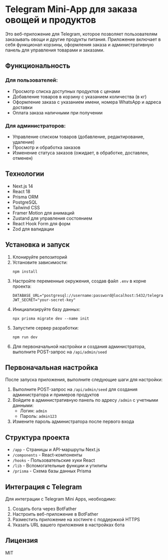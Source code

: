 # Telegram Mini-App для заказа овощей и продуктов

Это веб-приложение для Telegram, которое позволяет пользователям заказывать овощи и другие продукты питания. Приложение включает в себя функционал корзины, оформления заказа и административную панель для управления товарами и заказами.

## Функциональность

### Для пользователей:
- Просмотр списка доступных продуктов с ценами
- Добавление товаров в корзину с указанием количества (в кг)
- Оформление заказа с указанием имени, номера WhatsApp и адреса доставки
- Оплата заказа наличными при получении

### Для администраторов:
- Управление списком товаров (добавление, редактирование, удаление)
- Просмотр и обработка заказов
- Изменение статуса заказов (ожидает, в обработке, доставлен, отменен)

## Технологии

- Next.js 14
- React 18
- Prisma ORM
- PostgreSQL
- Tailwind CSS
- Framer Motion для анимаций
- Zustand для управления состоянием
- React Hook Form для форм
- Zod для валидации

## Установка и запуск

1. Клонируйте репозиторий
2. Установите зависимости:
   ```
   npm install
   ```
3. Настройте переменные окружения, создав файл `.env` в корне проекта:
   ```
   DATABASE_URL="postgresql://username:password@localhost:5432/telegram_mini_app"
   JWT_SECRET="your-secret-key"
   ```
4. Инициализируйте базу данных:
   ```
   npx prisma migrate dev --name init
   ```
5. Запустите сервер разработки:
   ```
   npm run dev
   ```
6. Для первоначальной настройки и создания администратора, выполните POST-запрос на `/api/admin/seed`

## Первоначальная настройка

После запуска приложения, выполните следующие шаги для настройки:

1. Выполните POST-запрос на `/api/admin/seed` для создания администратора и примеров продуктов
2. Войдите в административную панель по адресу `/admin` с учетными данными:
   - Логин: `admin`
   - Пароль: `admin123`
3. Измените пароль администратора после первого входа

## Структура проекта

- `/app` - Страницы и API-маршруты Next.js
- `/components` - React-компоненты
- `/hooks` - Пользовательские хуки React
- `/lib` - Вспомогательные функции и утилиты
- `/prisma` - Схема базы данных Prisma

## Интеграция с Telegram

Для интеграции с Telegram Mini Apps, необходимо:

1. Создать бота через BotFather
2. Настроить веб-приложение в BotFather
3. Разместить приложение на хостинге с поддержкой HTTPS
4. Указать URL вашего приложения в настройках бота

## Лицензия

MIT